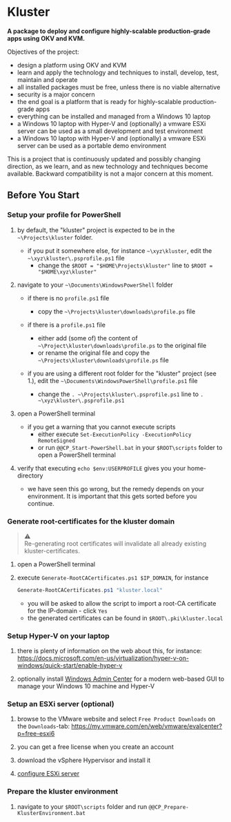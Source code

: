 # Kluster

**A package to deploy and configure highly-scalable production-grade apps using OKV and KVM.**

Objectives of the project:

- design a platform using OKV and KVM
- learn and apply the technology and techniques to install, develop, test, maintain and operate
- all installed packages must be free, unless there is no viable alternative
- security is a major concern
- the end goal is a platform that is ready for highly-scalable production-grade apps
- everything can be installed and managed from a Windows 10 laptop
- a Windows 10 laptop with Hyper-V and (optionally) a vmware ESXi server can be used as a small development and test environment
- a Windows 10 laptop with Hyper-V and (optionally) a vmware ESXi server can be used as a portable demo environment


This is a project that is continuously updated and possibly changing direction, as we learn, and as new technology and techniques become available.  Backward compatibility is not a major concern at this moment.


## Before You Start

### Setup your profile for PowerShell

1. by default, the "kluster" project is expected to be in the `~\Projects\kluster` folder.  

   - if you put it somewhere else, for instance `~\xyz\kluster`, edit the `~\xyz\kluster\.psprofile.ps1` file
     - change the `$ROOT = "$HOME\Projects\kluster"` line to `$ROOT = "$HOME\xyz\kluster"`


2. navigate to your `~\Documents\WindowsPowerShell` folder

   - if there is no `profile.ps1` file
     - copy the `~\Projects\kluster\downloads\profile.ps` file  

   - if there is a `profile.ps1` file
     - either add (some of) the content of `~\Project\kluster\downloads\profile.ps` to the original file
     - or rename the original file and copy the `~\Projects\kluster\downloads\profile.ps` file  

   - if you are using a different root folder for the "kluster" project (see 1.), edit the `~\Documents\WindowsPowerShell\profile.ps1` file
     - change the `. ~\Projects\kluster\.psprofile.ps1` line to `. ~\xyz\kluster\.psprofile.ps1`


3. open a PowerShell terminal

   - if you get a warning that you cannot execute scripts
     - either execute `Set-ExecutionPolicy -ExecutionPolicy RemoteSigned`
     - or run `@@CP_Start-PowerShell.bat` in your `$ROOT\scripts` folder to open a PowerShell terminal


4. verify that executing `echo $env:USERPROFILE` gives you your home-directory

   - we have seen this go wrong, but the remedy depends on your environment.  It is important that this gets sorted before you continue.


### Generate root-certificates for the kluster domain
   
> :warning:  
> Re-generating root certificates will invalidate all already existing kluster-certificates.

1. open a PowerShell terminal

2. execute `Generate-RootCACertificates.ps1 $IP_DOMAIN`, for instance

   ```powershell
   Generate-RootCACertificates.ps1 "kluster.local"
   ```

   - you will be asked to allow the script to import a root-CA certificate for the IP-domain - click `Yes`
   - the generated certificates can be found in `$ROOT\.pki\kluster.local`


### Setup Hyper-V on your laptop

1. there is plenty of information on the web about this, for instance: https://docs.microsoft.com/en-us/virtualization/hyper-v-on-windows/quick-start/enable-hyper-v 

2. optionally install [Windows Admin Center](https://www.microsoft.com/en-us/evalcenter/evaluate-windows-admin-center/) for a modern web-based GUI to manage your Windows 10 machine and Hyper-V


### Setup an ESXi server (optional)

1. browse to the VMware website and select `Free Product Downloads` on the `Downloads`-tab: https://my.vmware.com/en/web/vmware/evalcenter?p=free-esxi6

2. you can get a free license when you create an account

3. download the vSphere Hypervisor and install it

4. [configure ESXi server](./documents/configure-esxi-server.html)


### Prepare the kluster environment

1. navigate to your `$ROOT\scripts` folder and run `@@CP_Prepare-KlusterEnvironment.bat`

